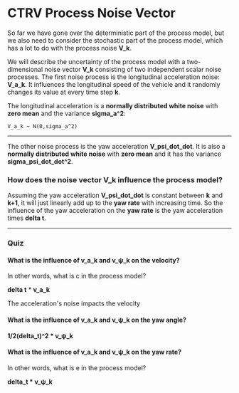 # CTRV Process Noise Vector

So far we have gone over the deterministic part of the process model, but we also need to consider the stochastic part of the process model, which has a lot to do with the process noise **V_k**.

We will describe the uncertainty of the process model with a two-dimensional noise vector **V_k** consisting of two independent scalar noise processes. The first noise process is the longitudinal acceleration noise: **V_a_k**. It influences the longitudinal speed of the vehicle and it randomly changes its value at every time step **k**.

The longitudinal acceleration is a **normally distributed white noise** with **zero mean** and the variance **sigma_a^2**:

```
V_a_k ~ N(0,sigma_a^2)
```

***

The other noise process is the yaw acceleration **V_psi_dot_dot**. It is also a **normally distributed white noise** with **zero mean** and it has the variance **sigma_psi_dot_dot^2**.

### How does the noise vector V_k influence the process model?

Assuming the yaw acceleration **V_psi_dot_dot** is constant between **k** and **k+1**, it will just linearly add up to the **yaw rate** with increasing time. So the influence of the yaw acceleration on the **yaw rate** is the yaw acceleration times **delta t**.

***

### Quiz

#### What is the influence of v_a_k and v_ψ_k on the velocity?

In other words, what is c in the process model?

**delta t** * **v_a_k**

The acceleration's noise impacts the velocity

#### What is the influence of v_a_k and v_ψ_k on the yaw angle?

**1/2(delta_t)^2 * v_ψ_k**

#### What is the influence of v_a_k and v_ψ_k on the yaw rate?

In other words, what is e in the process model?

**delta_t * v_ψ_k**
